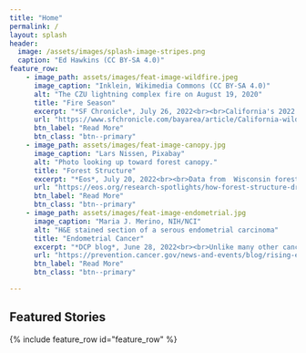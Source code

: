 ```yaml
---
title: "Home"
permalink: /
layout: splash
header:
  image: /assets/images/splash-image-stripes.png
  caption: "Ed Hawkins (CC BY-SA 4.0)"
feature_row:
    - image_path: assets/images/feat-image-wildfire.jpeg
      image_caption: "Inklein, Wikimedia Commons (CC BY-SA 4.0)"
      alt: "The CZU lightning complex fire on August 19, 2020"
      title: "Fire Season"
      excerpt: "*SF Chronicle*, July 26, 2022<br><br>California's 2022 wildfire season has begun. But later fires produced by different weather may be more destructive."
      url: "https://www.sfchronicle.com/bayarea/article/California-wildfires-17330941.php"
      btn_label: "Read More"
      btn_class: "btn--primary"
    - image_path: assets/images/feat-image-canopy.jpg
      image_caption: "Lars Nissen, Pixabay"
      alt: "Photo looking up toward forest canopy."
      title: "Forest Structure"
      excerpt: "*Eos*, July 20, 2022<br><br>Data from  Wisconsin forest sites found that vertical heterogeneity metrics are the most influential drivers of photosynthesis rates."
      url: "https://eos.org/research-spotlights/how-forest-structure-drives-productivity"
      btn_label: "Read More"
      btn_class: "btn--primary"
    - image_path: assets/images/feat-image-endometrial.jpg
      image_caption: "Maria J. Merino, NIH/NCI"
      alt: "H&E stained section of a serous endometrial carcinoma"
      title: "Endometrial Cancer"
      excerpt: "*DCP blog*, June 28, 2022<br><br>Unlike many other cancers, endometrial cancer is on the rise. Researchers are working to change that."
      url: "https://prevention.cancer.gov/news-and-events/blog/rising-endometrial-cancer"
      btn_label: "Read More"
      btn_class: "btn--primary"

---
```


## Featured Stories
{% include feature_row id="feature_row" %}
